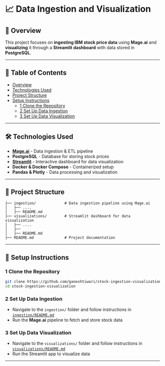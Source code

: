 # **📈 Data Ingestion and Visualization**

## **📝 Overview**  
This project focuses on **ingesting IBM stock price data** using **Mage.ai** and **visualizing** it through a **Streamlit dashboard** with data stored in **PostgreSQL**.

---

## **📌 Table of Contents**
- [Overview](#-overview)
- [Technologies Used](#-technologies-used)
- [Project Structure](#-project-structure)
- [Setup Instructions](#-setup-instructions)
  - [1 Clone the Repository](#1-clone-the-repository)
  - [2 Set Up Data Ingestion](#2-set-up-data-ingestion)
  - [3 Set Up Data Visualization](#3-set-up-data-visualization)

---

## **🛠️ Technologies Used**
- **[Mage.ai](https://www.mage.ai/)** - Data ingestion & ETL pipeline  
- **PostgreSQL** - Database for storing stock prices  
- **[Streamlit](https://streamlit.io/)** - Interactive dashboard for data visualization  
- **Docker & Docker Compose** - Containerized setup  
- **Pandas & Plotly** - Data processing and visualization  

---

## **📂 Project Structure**
```
├── ingestion/             # Data ingestion pipeline using Mage.ai
│   ├── ....
│   ├── README.md
├── visualizations/        # Streamlit dashboard for data visualization
│   ├── ....
│   ├──
│   ├── README.md
├── README.md              # Project documentation
```

---

## **🚀 Setup Instructions**

### **1 Clone the Repository**
```bash
git clone https://github.com/ganeshtiwari/stock-ingestion-visualization.git
cd stock-ingestion-visualization
```

### **2 Set Up Data Ingestion**
- Navigate to the `ingestion/` folder and follow instructions in [`ingestion/README.md`](ingestion/README.md)  
- Run the **Mage.ai** pipeline to fetch and store stock data  

### **3 Set Up Data Visualization**
- Navigate to the `visualizations/` folder and follow instructions in [`visualizations/README.md`](visualizations/README.md)  
- Run the Streamlit app to visualize data  

---

